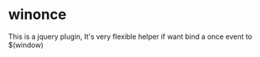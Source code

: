 winonce
=======

This is a jquery plugin, It's very flexible helper if want bind a once event to $(window)
